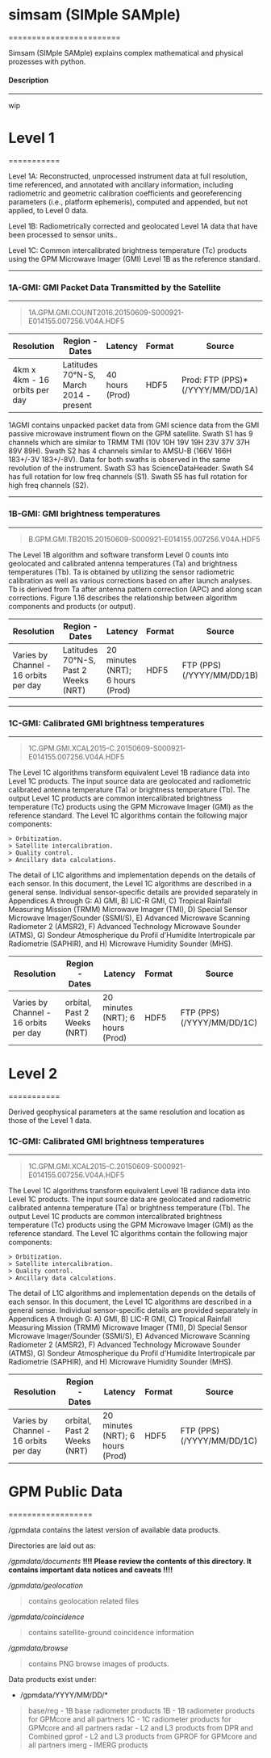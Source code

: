 # simsam (SIMple SAMple) 
========================

Simsam (SIMple SAMple) explains complex mathematical and physical prozesses with python.


#### Description
----------------

wip


# Level 1 
===========

Level 1A: Reconstructed, unprocessed instrument data at full resolution, time referenced, and annotated with ancillary information, 
including radiometric and geometric calibration coefficients and georeferencing parameters (i.e., platform ephemeris), computed and appended, 
but not applied, to Level 0 data.

Level 1B: Radiometrically corrected and geolocated Level 1A data that have been processed to sensor units..

Level 1C: Common intercalibrated brightness temperature (Tc) products using the GPM Microwave Imager (GMI) Level 1B as the reference standard.

----------------------------------------------------------
### 1A-GMI: GMI Packet Data Transmitted by the Satellite
----------------------------------------------------------

> 1A.GPM.GMI.COUNT2016.20150609-S000921-E014155.007256.V04A.HDF5

Resolution | Region - Dates  |	Latency  | 	Format   | 	Source  
-----------|------------------|-----------|-----------|----------
4km x 4km - 16 orbits per day| 	Latitudes 70°N-S, March 2014 - present| 	40 hours (Prod)| 	HDF5 |	Prod: FTP (PPS)*(/YYYY/MM/DD/1A)

1AGMI contains unpacked packet data from GMI science data from the GMI passive microwave instrument flown on the GPM satellite. 
Swath S1 has 9 channels which are similar to TRMM TMI (10V 10H 19V 19H 23V 37V 37H 89V 89H). 
Swath S2 has 4 channels similar to AMSU-B (166V 166H 183+/-3V 183+/-8V). Data for both swaths is observed in the same revolution of the instrument. 
Swath S3 has ScienceDataHeader. Swath S4 has full rotation for low freq channels (S1). Swath S5 has full rotation for high freq channels (S2).

-----------------------------------------
### 1B-GMI: GMI brightness temperatures
-----------------------------------------

> B.GPM.GMI.TB2015.20150609-S000921-E014155.007256.V04A.HDF5

The Level 1B algorithm and software transform Level 0 counts into geolocated and calibrated antenna temperatures (Ta) and brightness temperatures (Tb). 
Ta is obtained by utilizing the sensor radiometric calibration as well as various corrections based on after launch analyses. 
Tb is derived from Ta after antenna pattern correction (APC) and along scan corrections. 
Figure 1.16 describes the relationship between algorithm components and products (or output).

Resolution | Region - Dates  |	Latency  | 	Format   | 	Source  
-----------|------------------|-----------|-----------|----------
Varies by Channel - 16 orbits per day |	Latitudes 70°N-S, Past 2 Weeks (NRT) |	20 minutes (NRT); 6 hours (Prod) 	|HDF5 |	FTP (PPS) (/YYYY/MM/DD/1B)

-----------------------------------------
### 1C-GMI: Calibrated GMI brightness temperatures
-----------------------------------------

> 1C.GPM.GMI.XCAL2015-C.20150609-S000921-E014155.007256.V04A.HDF5

The Level 1C algorithms transform equivalent Level 1B radiance data into Level 1C products. The input source data are geolocated and radiometric calibrated antenna temperature (Ta) or brightness temperature (Tb). The output Level 1C products are common intercalibrated brightness temperature (Tc) products using the GPM Microwave Imager (GMI) as the reference standard. The Level 1C algorithms contain the following major components:

    > Orbitization.
    > Satellite intercalibration.
    > Quality control.
    > Ancillary data calculations.

The detail of L1C algorithms and implementation depends on the details of each sensor. In this document, the Level 1C algorithms are described in a general sense. Individual sensor-specific details are provided separately in Appendices A through G: A) GMI, B) LIC-R GMI, C) Tropical Rainfall Measuring Mission (TRMM) Microwave Imager (TMI), D) Special Sensor Microwave Imager/Sounder (SSMI/S), E) Advanced Microwave Scanning Radiometer 2 (AMSR2), F) Advanced Technology Microwave Sounder (ATMS), G) Sondeur Atmospherique du Profil d'Humidite Intertropicale par Radiometrie (SAPHIR), and H) Microwave Humidity Sounder (MHS).

Resolution | Region - Dates  |	Latency  | 	Format   | 	Source  
-----------|------------------|-----------|-----------|----------
Varies by Channel - 16 orbits per day |	orbital, Past 2 Weeks (NRT) |	20 minutes (NRT); 6 hours (Prod) 	|HDF5 |	FTP (PPS) (/YYYY/MM/DD/1C)


# Level 2
===========

Derived geophysical parameters at the same resolution and location as those of the Level 1 data.

### 1C-GMI: Calibrated GMI brightness temperatures
-----------------------------------------

> 1C.GPM.GMI.XCAL2015-C.20150609-S000921-E014155.007256.V04A.HDF5

The Level 1C algorithms transform equivalent Level 1B radiance data into Level 1C products. The input source data are geolocated and radiometric calibrated antenna temperature (Ta) or brightness temperature (Tb). The output Level 1C products are common intercalibrated brightness temperature (Tc) products using the GPM Microwave Imager (GMI) as the reference standard. The Level 1C algorithms contain the following major components:

    > Orbitization.
    > Satellite intercalibration.
    > Quality control.
    > Ancillary data calculations.

The detail of L1C algorithms and implementation depends on the details of each sensor. In this document, the Level 1C algorithms are described in a general sense. Individual sensor-specific details are provided separately in Appendices A through G: A) GMI, B) LIC-R GMI, C) Tropical Rainfall Measuring Mission (TRMM) Microwave Imager (TMI), D) Special Sensor Microwave Imager/Sounder (SSMI/S), E) Advanced Microwave Scanning Radiometer 2 (AMSR2), F) Advanced Technology Microwave Sounder (ATMS), G) Sondeur Atmospherique du Profil d'Humidite Intertropicale par Radiometrie (SAPHIR), and H) Microwave Humidity Sounder (MHS).

Resolution | Region - Dates  |	Latency  | 	Format   | 	Source  
-----------|------------------|-----------|-----------|----------
Varies by Channel - 16 orbits per day |	orbital, Past 2 Weeks (NRT) |	20 minutes (NRT); 6 hours (Prod) 	|HDF5 |	FTP (PPS) (/YYYY/MM/DD/1C)


# GPM Public Data
==================

/gpmdata contains the latest version of available data products. 

Directories are laid out as:

*/gpmdata/documents* ****!!!! Please review the contents of 
                       this directory. It contains important 
                       data notices and caveats !!!!****
                       
                       
*/gpmdata/geolocation*  
> contains geolocation related files

*/gpmdata/coincidence* 
> contains satellite-ground coincidence information

*/gpmdata/browse* 
> contains PNG browse images of products.

Data products exist under:
* /gpmdata/YYYY/MM/DD/*

 > base/reg  - 1B base radiometer products
 > 1B    - 1B radiometer products for GPMcore and all partners
 > 1C    - 1C radiometer products for GPMcore and all partners
 > radar - L2 and L3 products from DPR and Combined
 > gprof - L2 and L3 products from GPROF for GPMcore and all partners
 > imerg - IMERG products
